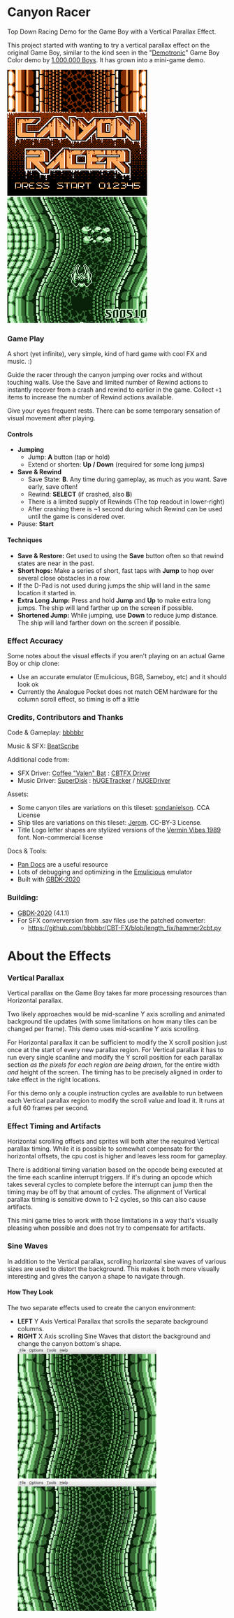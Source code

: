 
# Canyon Racer

Top Down Racing Demo for the Game Boy with a Vertical Parallax Effect.

This project started with wanting to try a vertical parallax effect on the original Game Boy, similar to the kind seen in the "[Demotronic](https://demozoo.org/productions/20662/)" Game Boy Color demo by [1.000.000 Boys](https://demozoo.org/productions/20662/). It has grown into a mini-game demo.

![Canyon Racer Intro Splash Screen](/info/canyon_racer_intro_splash.png)
![Canyon Racer Gameplay Screen](/info/canyon_racer_gameplay.png)

### Game Play
A short (yet infinite), very simple, kind of hard game with cool FX and music. :)

Guide the racer through the canyon jumping over rocks and without touching walls. Use the Save and limited number of Rewind actions to instantly recover from a crash and rewind to earlier in the game. Collect `+1` items to increase the number of Rewind actions available.

Give your eyes frequent rests. There can be some temporary sensation of visual movement after playing.

#### Controls
- **Jumping**
  - Jump: **A** button (tap or hold)
  - Extend or shorten: **Up / Down** (required for some long jumps)
- **Save & Rewind**
  - Save State: **B**. Any time during gameplay, as much as you want. Save early, save often!
  - Rewind: **SELECT** (if crashed, also **B**)
  - There is a limited supply of Rewinds (The top readout in lower-right)
  - After crashing there is ~1 second during which Rewind can be used until the game is considered over.
- Pause: **Start**

#### Techniques
- **Save & Restore:** Get used to using the **Save** button often so that rewind states are near in the past.
- **Short hops:** Make a series of short, fast taps with **Jump** to hop over several close obstacles in a row.
- If the D-Pad is not used during jumps the ship will land in the same location it started in.
- **Extra Long Jump:** Press and hold **Jump** and **Up** to make extra long jumps. The ship will land farther up on the screen if possible.
- **Shortened Jump:** While jumping, use **Down** to reduce jump distance. The ship will land farther down on the screen if possible.


### Effect Accuracy
Some notes about the visual effects if you aren't playing on an actual Game Boy or chip clone:
  - Use an accurate emulator (Emulicious, BGB, Sameboy, etc) and it should look ok
  - Currently the Analogue Pocket does not match OEM hardware for the column scroll effect, so timing is off a little


### Credits, Contributors and Thanks
Code & Gameplay: [bbbbbr](https://twitter.com/0xbbbbbr)

Music & SFX: [BeatScribe](https://twitter.com/beatscribemusic)

Additional code from:
  - SFX Driver: [Coffee "Valen" Bat](https://twitter.com/cofebbat) : [CBTFX Driver](https://github.com/datguywitha3ds/CBT-FX)
  - Music Driver: [SuperDisk](https://github.com/SuperDisk) : [hUGETracker](https://github.com/SuperDisk/hUGETracker)  / [hUGEDriver](https://github.com/SuperDisk/)
  
Assets:
  - Some canyon tiles are variations on this tileset: [sondanielson](https://sondanielson.itch.io/gameboy-simple-rpg-tileset). CCA License
  - Ship tiles are variations on this tileset: [Jerom](https://opengameart.org/content/retro-spaceships). CC-BY-3 License.
  - Title Logo letter shapes are stylized versions of the [Vermin Vibes 1989](https://nalgames.com/fonts/vermin-vibes-1989) font. Non-commercial license

Docs & Tools:
  - [Pan Docs](https://gbdev.io/pandocs/) are a useful resource
  - Lots of debugging and optimizing in the [Emulicious](https://emulicious.net/) emulator
  - Built with [GBDK-2020](https://github.com/gbdk-2020/gbdk-2020)


### Building:
* [GBDK-2020](https://github.com/gbdk-2020/gbdk-2020) (4.1.1)
* For SFX converversion from .sav files use the patched converter:
  - https://github.com/bbbbbr/CBT-FX/blob/length_fix/hammer2cbt.py


# About the Effects

### Vertical Parallax
Vertical parallax on the Game Boy takes far more processing resources than Horizontal parallax.

Two likely approaches would be mid-scanline Y axis scrolling and animated background tile updates (with some limitations on how many tiles can be changed per frame). This demo uses mid-scanline Y axis scrolling.

For Horizontal parallax it can be sufficient to modify the X scroll position just once at the start of every new parallax region. For Vertical parallax it has to run every single scanline and modify the Y scroll position for each parallax section _as the pixels for each region are being drawn_, for the entire width _and_ height of the screen. The timing has to be precisely aligned in order to take effect in the right locations.

For this demo only a couple instruction cycles are available to run between each Vertical parallax region to modify the scroll value and load it. It runs at a full 60 frames per second.

### Effect Timing and Artifacts
Horizontal scrolling offsets and sprites will both alter the required Vertical parallax timing. While it is possible to somewhat compensate for the horizontal offsets, the cpu cost is higher and leaves less room for gameplay. 

There is additional timing variation based on the opcode being executed at the time each scanline interrupt triggers. If it's during an opcode which takes several cycles to complete before the interrupt can jump then the timing may be off by that amount of cycles. The alignment of Vertical parallax timing is sensitive down to 1-2 cycles, so this can also cause artifacts.

This mini game tries to work with those limitations in a way that's visually pleasing when possible and does not try to compensate for artifacts.

### Sine Waves
In addition to the Vertical parallax, scrolling horizontal sine waves of various sizes are used to distort the background. This makes it both more visually interesting and gives the canyon a shape to navigate through.

#### How They Look
The two separate effects used to create the canyon environment:

* **LEFT** Y Axis Vertical Parallax that scrolls the separate background columns.
* **RIGHT** X Axis scrolling Sine Waves that distort the background and change the canyon bottom's shape.
![Canyon Racer Intro Splash Screen](/info/bg_scy_parallax_scrolling.gif)
![Canyon Racer Intro Splash Screen](/info/bg_scx_wave_scrolling.gif)

